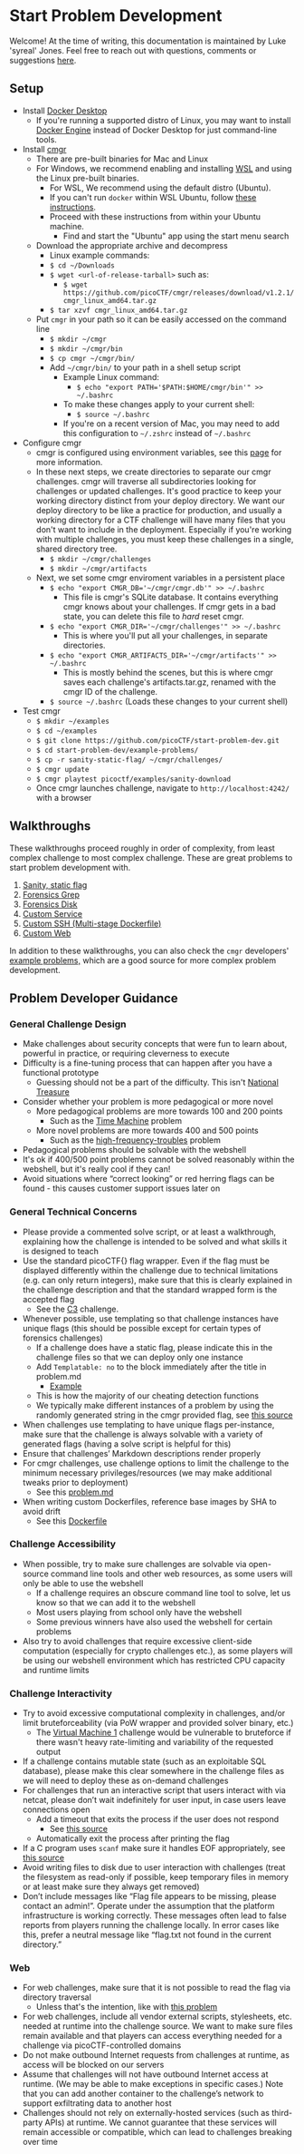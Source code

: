 # Start Problem Development

Welcome! At the time of writing, this documentation is maintained by Luke
'syreal' Jones. Feel free to reach out with questions, comments or suggestions
[here](mailto:other@picoctf.org).

## Setup

- Install [Docker Desktop](https://docs.docker.com/engine/install/)
  - If you're running a supported distro of Linux, you may want to install
    [Docker Engine](https://docs.docker.com/engine/install/#supported-platforms)
    instead of Docker Desktop for just command-line tools.
- Install [cmgr](https://github.com/picoCTF/cmgr/releases/latest)
  - There are pre-built binaries for Mac and Linux
  - For Windows, we recommend enabling and installing
    [WSL](https://learn.microsoft.com/en-us/windows/wsl/setup/environment) and
    using the Linux pre-built binaries.
    - For WSL, We recommend using the default distro (Ubuntu).
    - If you can't run `docker` within WSL Ubuntu, follow [these
      instructions](https://docs.docker.com/desktop/settings/windows/#wsl-integration).
    - Proceed with these instructions from within your Ubuntu machine.
      - Find and start the "Ubuntu" app using the start menu search
  - Download the appropriate archive and decompress
    - Linux example commands:
    - `$ cd ~/Downloads`
    - `$ wget <url-of-release-tarball>` such as:
      - `$ wget https://github.com/picoCTF/cmgr/releases/download/v1.2.1/cmgr_linux_amd64.tar.gz`
    - `$ tar xzvf cmgr_linux_amd64.tar.gz`
  - Put `cmgr` in your path so it can be easily accessed on the command line
    - `$ mkdir ~/cmgr`
    - `$ mkdir ~/cmgr/bin`
    - `$ cp cmgr ~/cmgr/bin/`
    - Add `~/cmgr/bin/` to your path in a shell setup script
      - Example Linux command:
        - `$ echo "export PATH='$PATH:$HOME/cmgr/bin'" >> ~/.bashrc`
      - To make these changes apply to your current shell:
        - `$ source ~/.bashrc`
      - If you're on a recent version of Mac, you may need to add this
        configuration to `~/.zshrc` instead of `~/.bashrc`
- Configure cmgr
  - cmgr is configured using environment variables, see this
    [page](https://github.com/picoCTF/cmgr?tab=readme-ov-file#configuration) for
    more information.
  - In these next steps, we create directories to separate our cmgr challenges.
    cmgr will traverse all subdirectories looking for challenges or updated
    challenges. It's good practice to keep your working directory distinct from
    your deploy directory. We want our deploy directory to be like a practice
    for production, and usually a working directory for a CTF challenge will
    have many files that you don't want to include in the deployment. Especially
    if you're working with multiple challenges, you must keep these challenges
    in a single, shared directory tree.
    - `$ mkdir ~/cmgr/challenges`
    - `$ mkdir ~/cmgr/artifacts`
  - Next, we set some cmgr enviroment variables in a persistent place
    - `$ echo "export CMGR_DB='~/cmgr/cmgr.db'" >> ~/.bashrc`
      - This file is cmgr's SQLite database. It contains everything cmgr knows
        about your challenges. If cmgr gets in a bad state, you can delete this
        file to *hard* reset cmgr.
    - `$ echo "export CMGR_DIR='~/cmgr/challenges'" >> ~/.bashrc`
      - This is where you'll put all your challenges, in separate directories.
    - `$ echo "export CMGR_ARTIFACTS_DIR='~/cmgr/artifacts'" >> ~/.bashrc`
      - This is mostly behind the scenes, but this is where cmgr saves each
        challenge's artifacts.tar.gz, renamed with the cmgr ID of the challenge.
    - `$ source ~/.bashrc` (Loads these changes to your current shell)
- Test cmgr
  - `$ mkdir ~/examples`
  - `$ cd ~/examples`
  - `$ git clone https://github.com/picoCTF/start-problem-dev.git`
  - `$ cd start-problem-dev/example-problems/`
  - `$ cp -r sanity-static-flag/ ~/cmgr/challenges/`
  - `$ cmgr update`
  - `$ cmgr playtest picoctf/examples/sanity-download`
  - Once cmgr launches challenge, navigate to `http://localhost:4242/` with a
    browser

## Walkthroughs

These walkthroughs proceed roughly in order of complexity, from least complex
challenge to most complex challenge. These are great problems to start problem
development with.

1. [Sanity, static flag](/example-problems/sanity-static-flag/)
2. [Forensics Grep](/example-problems/forensics-grep/)
3. [Forensics Disk](/example-problems/forensics-disk/)
4. [Custom Service](/example-problems/custom-service/)
5. [Custom SSH (Multi-stage Dockerfile)](/example-problems/custom-ssh/)
6. [Custom Web](/example-problems/custom-web/)

In addition to these walkthroughs, you can also check the `cmgr` developers'
[example
problems,](https://github.com/ArmyCyberInstitute/cmgr/tree/master/examples)
which are a good source for more complex problem development.

## Problem Developer Guidance

### General Challenge Design

- Make challenges about security concepts that were fun to learn about, powerful
  in practice, or requiring cleverness to execute
- Difficulty is a fine-tuning process that can happen after you have a
  functional prototype
  - Guessing should not be a part of the difficulty. This isn't [National
    Treasure](https://www.youtube.com/watch?v=Wc3Q7tBS8Gc)
- Consider whether your problem is more pedagogical or more novel
  - More pedagogical problems are more towards 100 and 200 points
    - Such as the [Time
      Machine](https://play.picoctf.org/practice/challenge/425) problem
  - More novel problems are more towards 400 and 500 points
    - Such as the
      [high-frequency-troubles](https://play.picoctf.org/practice/challenge/441)
      problem
- Pedagogical problems should be solvable with the webshell
- It's ok if 400/500 point problems cannot be solved reasonably within the
  webshell, but it's really cool if they can!
- Avoid situations where “correct looking” or red herring flags can be found -
  this causes customer support issues later on

### General Technical Concerns

- Please provide a commented solve script, or at least a walkthrough, explaining
  how the challenge is intended to be solved and what skills it is designed to
  teach
- Use the standard picoCTF{} flag wrapper. Even if the flag must be displayed
  differently within the challenge due to technical limitations (e.g. can only
  return integers), make sure that this is clearly explained in the challenge
  description and that the standard wrapped form is the accepted flag
  - See the [C3](https://play.picoctf.org/practice/challenge/407) challenge.
- Whenever possible, use templating so that challenge instances have unique
  flags (this should be possible except for certain types of forensics
  challenges)
  - If a challenge does have a static flag, please indicate this in the
    challenge files so that we can deploy only one instance
  - Add `Templatable: no` to the block immediately after the title in problem.md
    - [Example](https://github.com/picoCTF/start-problem-dev/blob/master/example-problems/sanity-static-flag/problem.md?plain=1#L7)
  - This is how the majority of our cheating detection functions
  - We typically make different instances of a problem by using the randomly
    generated string in the cmgr provided flag, see [this
    source](https://github.com/picoCTF/challenges/blob/main/cmgr/picoctf-2024/Reverse%20Engineering/classic-crackme-0x100/config-box.py#L14)
- When challenges use templating to have unique flags per-instance, make sure
  that the challenge is always solvable with a variety of generated flags
  (having a solve script is helpful for this)
- Ensure that challenges’ Markdown descriptions render properly
- For cmgr challenges, use challenge options to limit the challenge to the
  minimum necessary privileges/resources (we may make additional tweaks prior to
  deployment)
  - See this
    [problem.md](https://github.com/picoCTF/start-problem-dev/blob/master/example-problems/sanity-static-flag/problem.md?plain=1#L24)
- When writing custom Dockerfiles, reference base images by SHA to avoid drift
  - See this
    [Dockerfile](https://github.com/picoCTF/start-problem-dev/blob/master/example-problems/custom-service/Dockerfile#L1)

### Challenge Accessibility

- When possible, try to make sure challenges are solvable via open-source
  command line tools and other web resources, as some users will only be able to
  use the webshell
  - If a challenge requires an obscure command line tool to solve, let us know
    so that we can add it to the webshell
  - Most users playing from school only have the webshell
  - Some previous winners have also used the webshell for certain problems
- Also try to avoid challenges that require excessive client-side computation
  (especially for crypto challenges etc.), as some players will be using our
  webshell environment which has restricted CPU capacity and runtime limits

### Challenge Interactivity

- Try to avoid excessive computational complexity in challenges, and/or limit
  bruteforceability (via PoW wrapper and provided solver binary, etc.)
  - The [Virtual Machine 1](https://play.picoctf.org/practice/challenge/386)
    challenge would be vulnerable to bruteforce if there wasn't heavy
    rate-limiting and variability of the requested output
- If a challenge contains mutable state (such as an exploitable SQL database),
  please make this clear somewhere in the challenge files as we will need to
  deploy these as on-demand challenges
- For challenges that run an interactive script that users interact with via
  netcat, please don’t wait indefinitely for user input, in case users leave
  connections open
  - Add a timeout that exits the process if the user does not respond
    - See [this source](https://github.com/picoCTF/challenges/blob/main/cmgr/2022-beginner-picomini/hashingjopapp/hashingjobapp.py#L47)
  - Automatically exit the process after printing the flag
- If a C program uses `scanf` make sure it handles EOF appropriately, see [this
  source](https://github.com/picoCTF/challenges/blob/main/cmgr/picoctf-2024/Binary%20Exploitation/heap-1/chall.c#L88)
- Avoid writing files to disk due to user interaction with challenges (treat the
  filesystem as read-only if possible, keep temporary files in memory or at
  least make sure they always get removed)
- Don’t include messages like “Flag file appears to be missing, please contact
  an admin!”. Operate under the assumption that the platform infrastructure is
  working correctly. These messages often lead to false reports from players
  running the challenge locally. In error cases like this, prefer a neutral
  message like “flag.txt not found in the current directory.”

### Web

- For web challenges, make sure that it is not possible to read the flag via
  directory traversal
  - Unless that's the intention, like with [this
    problem](https://play.picoctf.org/practice/challenge/270)
- For web challenges, include all vendor external scripts, stylesheets, etc.
  needed at runtime into the challenge source. We want to make sure files remain
  available and that players can access everything needed for a challenge via
  picoCTF-controlled domains
- Do not make outbound Internet requests from challenges at runtime, as access
  will be blocked on our servers
- Assume that challenges will not have outbound Internet access at runtime. (We
  may be able to make exceptions in specific cases.) Note that you can add
  another container to the challenge’s network to support exfiltrating data to
  another host
- Challenges should not rely on externally-hosted services (such as third-party
  APIs) at runtime. We cannot guarantee that these services will remain
  accessible or compatible, which can lead to challenges breaking over time

